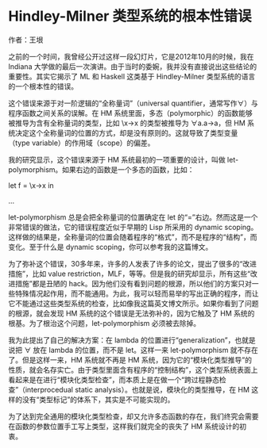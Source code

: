 # Hindley-Milner 类型系统的根本性错误

作者：王垠


之前的一个时间，我曾经公开过这样一段幻灯片，它是2012年10月的时候，我在 Indiana 大学做的最后一次演讲。由于当时的委婉，我并没有直接说出这些结论的重要性。其实它揭示了 ML 和 Haskell 这类基于 Hindley-Milner 类型系统的语言的一个根本性的错误。


这个错误来源于对一阶逻辑的“全称量词”（universal quantifier，通常写作∀）与程序函数之间关系的误解。在 HM 系统里面，多态（polymorphic）的函数能够被推导为含有全称量词的类型，比如 \x->x 的类型被推导为 ∀a.a->a，但 HM 系统决定这个全称量词的位置的方式，却是没有原则的。这就导致了类型变量（type variable）的作用域（scope）的偏差。


我的研究显示，这个错误来源于 HM 系统最初的一项重要的设计，叫做 let-polymorphism。如果右边的函数是一个多态的函数，比如：


let f = \x->x in

  ...


let-polymorphism 总是会把全称量词的位置确定在 let 的“=”右边。然而这是一个非常错误的做法，它的错误程度近似于早期的 Lisp 所采用的 dynamic scoping。这样做的结果是，全称量词的位置会随着程序的“格式”，而不是程序的“结构”，而变化。至于什么是 dynamic scoping，你可以参考我的这篇博文。


为了弥补这个错误，30多年来，许多的人发表了许多的论文，提出了很多的“改进措施”，比如 value restriction，MLF，等等。但是我的研究却显示，所有这些“改进措施”都是丑陋的 hack。因为他们没有看到问题的根源，所以他们的方案只对一些特殊情况起作用，而不能通用。为此，我可以轻而易举的写出正确的程序，而让它不能通过这些类型系统的检查，比如像我这篇英文博文所示。如果你看到了问题的根源，就会发现 HM 系统的这个错误是无法弥补的，因为它触及了 HM 系统的根基。为了根治这个问题，let-polymorphism 必须被去除掉。


我为此提出了自己的解决方案：在 lambda 的位置进行“generalization”，也就是说把 ∀ 放在 lambda 的位置，而不是 let。这样一来 let-polymorphism 就不存在了。但是这样一来，HM 系统就不再是 HM 系统，因为它的“模块化类型推导”的性质，就会名存实亡。由于类型里面含有程序的“控制结构”，这个类型系统表面上看起来是在进行“模块化类型检查”，而本质上是在做一个“跨过程静态检查”（interprocedual static analysis）。也就是说，模块化的类型推导，在 HM 这样的没有“类型标记”的体系下，其实是不可能实现的。


为了达到完全通用的模块化类型检查，却又允许多态函数的存在，我们终究会需要在函数的参数位置手工写上类型，这样我们就完全的丧失了 HM 系统设计的初衷。
